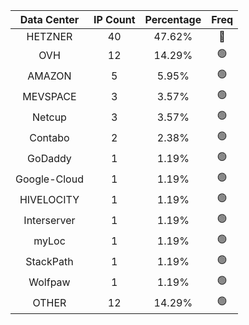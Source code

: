 | Data Center | IP Count | Percentage | Freq |
|:------------:|:--------:|:-----------:|:-----:|
| HETZNER | 40 | 47.62% | 🔴 |
| OVH | 12 | 14.29% | 🟢 |
| AMAZON | 5 | 5.95% | 🟢 |
| MEVSPACE | 3 | 3.57% | 🟢 |
| Netcup | 3 | 3.57% | 🟢 |
| Contabo | 2 | 2.38% | 🟢 |
| GoDaddy | 1 | 1.19% | 🟢 |
| Google-Cloud | 1 | 1.19% | 🟢 |
| HIVELOCITY | 1 | 1.19% | 🟢 |
| Interserver | 1 | 1.19% | 🟢 |
| myLoc | 1 | 1.19% | 🟢 |
| StackPath | 1 | 1.19% | 🟢 |
| Wolfpaw | 1 | 1.19% | 🟢 |
| OTHER | 12 | 14.29% | 🟢 |